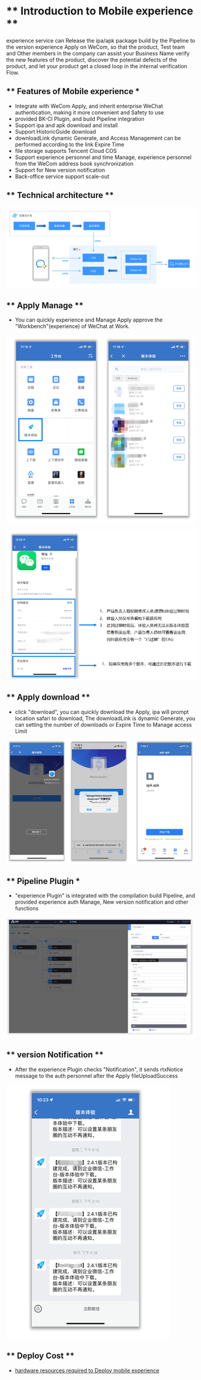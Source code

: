  # ** Introduction to Mobile experience ** 
 experience service can Release the ipa/apk package build by the Pipeline to the version experience Apply on WeCom, so that the product, Test team and Other members in the company can assist your Business Name verify the new features of the product, discover the potential defects of the product, and let your product get a closed loop in the internal verification Flow. 

 ## ** Features of Mobile experience * 
 - Integrate with WeCom Apply, and inherit enterprise WeChat authentication, making it more convenient and Safety to use 
 - provided BK-CI Plugin, and build Pipeline integration 
 - Support ipa and apk download and install 
 - Support HistoricGuide download 
 - downloadLink dynamic Generate, and Access Management can be performed according to the link Expire Time 
 - file storage supports Tencent Cloud COS 
 - Support experience personnel and time Manage, experience personnel from the WeCom address book synchronization 
 - Support for New version notification 
 - Back-office service support scale-out 


 ## ** Technical architecture ** 
 ![](../../assets/image-client-experince-instructure.png) 


 ## ** Apply Manage ** 
 - You can quickly experience and Manage Apply approve the "Workbench"(experience) of WeChat at Work. 

 ![](../../assets/image-client-experience-application-1.png) 

 ![](../../assets/image-client-experience-application-2.png) 


 ## ** Apply download ** 
 - click "download", you can quickly download the Apply, ipa will prompt location safari to download, The downloadLink is dynamic Generate, you can setting the number of downloads or Expire Time to Manage access Limit 

 ![](../../assets/image-client-experince-download.png) 


 ## ** Pipeline Plugin * 
 - "experience Plugin" is integrated with the compilation build Pipeline, and provided experience auth Manage, New version notification and other functions 

 ![](../../assets/image-client-experince-plugin.png) 


 ## ** version Notification ** 
 - After the experience Plugin checks "Notification", it sends rtxNotice message to the auth personnel after the Apply fileUploadSuccess 

 ![](../../assets/image-client-experince-notification.png) 

 ## ** Deploy Cost ** 
 - [hardware resources required to Deploy mobile experience](client-experience-cost.md) 